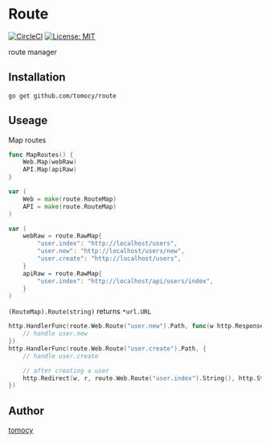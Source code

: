 # Route

[![CircleCI](https://circleci.com/gh/tomocy/route.svg?style=svg)](https://circleci.com/gh/tomocy/route)
[![License: MIT](https://img.shields.io/badge/License-MIT-yellow.svg)](https://opensource.org/licenses/MIT)

route manager

## Installation
```
go get github.com/tomocy/route
```

## Useage
Map routes
```go
func MapRoutes() {
    Web.Map(webRaw)
    API.Map(apiRaw)
}

var (
    Web = make(route.RouteMap)
    API = make(route.RouteMap)
)

var (
    webRaw = route.RawMap{
        "user.index": "http://localhost/users",
        "user.new": "http://localhost/users/new",
        "user.create": "http://localhost/users",
    }
    apiRaw = route.RawMap{
        "user.index": "http://localhost/api/users/index",
    }
)
```
`(RouteMap).Route(string)` returns `*url.URL`
```go
http.HandlerFunc(route.Web.Route("user.new").Path, func(w http.ResponseWriter, r *http.Request) {
    // handle user.new
})
http.HandlerFunc(route.Web.Route("user.create").Path, {
    // handle user.create

    // after creating a user
    http.Redirect(w, r, route.Web.Route("user.index").String(), http.StatusSeeOther)
})
```

## Author
[tomocy](https://github.com/tomocy)